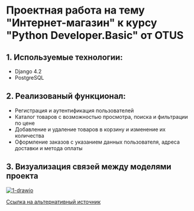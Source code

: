 # Проектная работа на тему "Интернет-магазин" к курсу "Python Developer.Basic" от OTUS

## 1. Используемые технологии:

* Django 4.2
* PostgreSQL
  
## 2. Реализованый функционал:

* Регистрация и аутентификация пользователей
* Каталог товаров с возможностью просмотра, поиска и фильтрации по цене
* Добавление и удаление товаров в корзину и изменение их количества
* Оформление заказов с указанием данных пользователя, адреса доставки и метода оплаты


## 3. Визуализация связей между моделями проекта

<a href="https://ibb.co/bg7hy8P"><img src="https://i.ibb.co/DDLX6St/1-drawio.png" alt="1-drawio" border="0"></a>


[Ссылка на альтернативный источник](https://gh.atlasgo.cloud/explore/369a4ca2)
